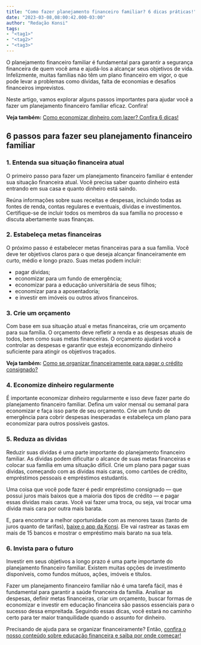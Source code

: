 ```yaml
---
title: "Como fazer planejamento financeiro familiar? 6 dicas práticas!"
date: "2023-03-08,08:00:42.000-03:00"
author: "Redação Konsi"
tags:
- "<tag1>"
- "<tag2>"
- "<tag3>"
---
```


<p>O planejamento financeiro familiar é fundamental para garantir a segurança financeira de quem você ama e ajudá-los a alcançar seus objetivos de vida. Infelizmente, muitas famílias não têm um plano financeiro em vigor, o que pode levar a problemas como dívidas, falta de economias e desafios financeiros imprevistos.</p><p>Neste artigo, vamos explorar alguns passos importantes para ajudar você a fazer um planejamento financeiro familiar eficaz. Confira!</p><p><strong>Veja também:</strong> <a href="https://www.konsi.com.br/postagens/como-economizar-dinheiro-com-lazer">Como economizar dinheiro com lazer? Confira 6 dicas!</a></p><h2 id="6-passos-para-fazer-seu-planejamento-financeiro-familiar">6 passos para fazer seu planejamento financeiro familiar</h2><h3 id="1-entenda-sua-situa%C3%A7%C3%A3o-financeira-atual">1. Entenda sua situação financeira atual</h3><p>O primeiro passo para fazer um planejamento financeiro familiar é entender sua situação financeira atual. Você precisa saber quanto dinheiro está entrando em sua casa e quanto dinheiro está saindo.</p><p>Reúna informações sobre suas receitas e despesas, incluindo todas as fontes de renda, contas regulares e eventuais, dívidas e investimentos. Certifique-se de incluir todos os membros da sua família no processo e discuta abertamente suas finanças.</p><h3 id="2-estabele%C3%A7a-metas-financeiras">2. Estabeleça metas financeiras</h3><p>O próximo passo é estabelecer metas financeiras para a sua família. Você deve ter objetivos claros para o que deseja alcançar financeiramente em curto, médio e longo prazo. Suas metas podem incluir:</p><ul><li>pagar dívidas;</li><li>economizar para um fundo de emergência;</li><li>economizar para a educação universitária de seus filhos;</li><li>economizar para a aposentadoria;</li><li>e investir em imóveis ou outros ativos financeiros.</li></ul><h3 id="3-crie-um-or%C3%A7amento">3. Crie um orçamento</h3><p>Com base em sua situação atual e metas financeiras, crie um orçamento para sua família. O orçamento deve refletir a renda e as despesas atuais de todos, bem como suas metas financeiras. O orçamento ajudará você a controlar as despesas e garantir que esteja economizando dinheiro suficiente para atingir os objetivos traçados.</p><p><strong>Veja também:</strong> <a href="https://www.konsi.com.br/postagens/planejamento-financeiro-como-se-organizar-para-pagar-o-seu-consignado">Como se organizar financeiramente para pagar o crédito consignado?</a></p><h3 id="4-economize-dinheiro-regularmente">4. Economize dinheiro regularmente</h3><p>É importante economizar dinheiro regularmente e isso deve fazer parte do planejamento financeiro familiar. Defina um valor mensal ou semanal para economizar e faça isso parte de seu orçamento. Crie um fundo de emergência para cobrir despesas inesperadas e estabeleça um plano para economizar para outros possíveis gastos.</p><h3 id="5-reduza-as-d%C3%ADvidas">5. Reduza as dívidas</h3><p>Reduzir suas dívidas é uma parte importante do planejamento financeiro familiar. As dívidas podem dificultar o alcance de suas metas financeiras e colocar sua família em uma situação difícil. Crie um plano para pagar suas dívidas, começando com as dívidas mais caras, como cartões de crédito, empréstimos pessoais e empréstimos estudantis.</p><p>Uma coisa que você pode fazer é pedir empréstimo consignado — que possui juros mais baixos que a maioria dos tipos de crédito — e pagar essas dívidas mais caras. Você vai fazer uma troca, ou seja, vai trocar uma dívida mais cara por outra mais barata.</p><p>E, para encontrar a melhor oportunidade com as menores taxas (tanto de juros quanto de tarifas), <a href="https://q2kj.adj.st/?adj_t=1075aqga&amp;adj_campaign=site&amp;adj_adgroup=blog&amp;adj_creative=como-fazer-planejamento-financeiro-familiar-dicas-praticas">baixe o app da Konsi</a>. Ele vai rastrear as taxas em mais de 15 bancos e mostrar o empréstimo mais barato na sua tela.</p><h3 id="6-invista-para-o-futuro">6. Invista para o futuro</h3><p>Investir em seus objetivos a longo prazo é uma parte importante do planejamento financeiro familiar. Existem muitas opções de investimento disponíveis, como fundos mútuos, ações, imóveis e títulos.</p><p>Fazer um planejamento financeiro familiar não é uma tarefa fácil, mas é fundamental para garantir a saúde financeira da família. Analisar as despesas, definir metas financeiras, criar um orçamento, buscar formas de economizar e investir em educação financeira são passos essenciais para o sucesso dessa empreitada. Seguindo essas dicas, você estará no caminho certo para ter maior tranquilidade quando o assunto for dinheiro.</p><p>Precisando de ajuda para se organizar financeiramente? Então, <a href="https://www.konsi.com.br/postagens/educacao-financeira">confira o nosso conteúdo sobre educação financeira e saiba por onde começar!</a></p>
